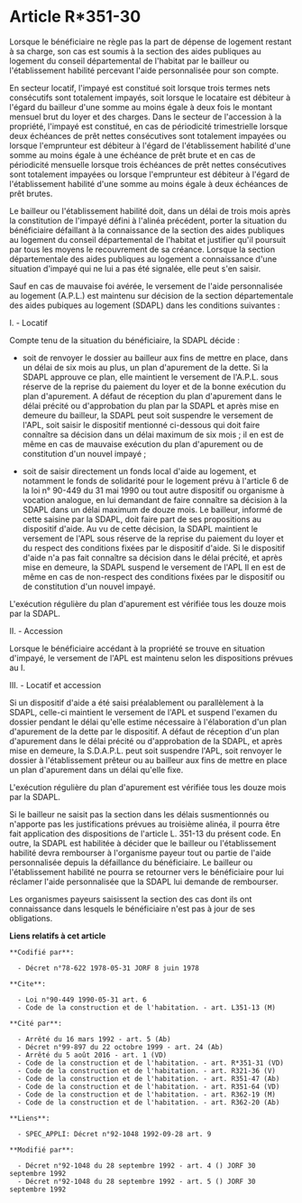 # Article R*351-30

Lorsque le bénéficiaire ne règle pas la part de dépense de logement restant à sa charge, son cas est soumis à la section des
aides publiques au logement du conseil départemental de l'habitat par le bailleur ou l'établissement habilité percevant
l'aide personnalisée pour son compte.

En secteur locatif, l'impayé est constitué soit lorsque trois termes nets consécutifs sont totalement impayés, soit lorsque
le locataire est débiteur à l'égard du bailleur d'une somme au moins égale à deux fois le montant mensuel brut du loyer et
des charges. Dans le secteur de l'accession à la propriété, l'impayé est constitué, en cas de périodicité trimestrielle
lorsque deux échéances de prêt nettes consécutives sont totalement impayées ou lorsque l'emprunteur est débiteur à l'égard de
l'établissement habilité d'une somme au moins égale à une échéance de prêt brute et en cas de périodicité mensuelle lorsque
trois échéances de prêt nettes consécutives sont totalement impayées ou lorsque l'emprunteur est débiteur à l'égard de
l'établissement habilité d'une somme au moins égale à deux échéances de prêt brutes.

Le bailleur ou l'établissement habilité doit, dans un délai de trois mois après la constitution de l'impayé défini à l'alinéa
précédent, porter la situation du bénéficiaire défaillant à la connaissance de la section des aides publiques au logement du
conseil départemental de l'habitat et justifier qu'il poursuit par tous les moyens le recouvrement de sa créance. Lorsque la
section départementale des aides publiques au logement a connaissance d'une situation d'impayé qui ne lui a pas été signalée,
elle peut s'en saisir.

Sauf en cas de mauvaise foi avérée, le versement de l'aide personnalisée au logement (A.P.L.) est maintenu sur décision de la
section départementale des aides pubiques au logement (SDAPL) dans les conditions suivantes :

I. - Locatif

Compte tenu de la situation du bénéficiaire, la SDAPL décide :

- soit de renvoyer le dossier au bailleur aux fins de mettre en place, dans un délai de six mois au plus, un plan d'apurement
de la dette. Si la SDAPL approuve ce plan, elle maintient le versement de l'A.P.L. sous réserve de la reprise du paiement du
loyer et de la bonne exécution du plan d'apurement. A défaut de réception du plan d'apurement dans le délai précité ou
d'approbation du plan par la SDAPL et après mise en demeure du bailleur, la SDAPL peut soit suspendre le versement de l'APL,
soit saisir le dispositif mentionné ci-dessous qui doit faire connaître sa décision dans un délai maximum de six mois ; il en
est de même en cas de mauvaise exécution du plan d'apurement ou de constitution d'un nouvel impayé ;

- soit de saisir directement un fonds local d'aide au logement, et notamment le fonds de solidarité pour le logement prévu à
l'article 6 de la loi n° 90-449 du 31 mai 1990 ou tout autre dispositif ou organisme à vocation analogue, en lui demandant de
faire connaître sa décision à la SDAPL dans un délai maximum de douze mois. Le bailleur, informé de cette saisine par la
SDAPL, doit faire part de ses propositions au dispositif d'aide. Au vu de cette décision, la SDAPL maintient le versement de
l'APL sous réserve de la reprise du paiement du loyer et du respect des conditions fixées par le dispositif d'aide. Si le
dispositif d'aide n'a pas fait connaître sa décision dans le délai précité, et après mise en demeure, la SDAPL suspend le
versement de l'APL Il en est de même en cas de non-respect des conditions fixées par le dispositif ou de constitution d'un
nouvel impayé.

L'exécution régulière du plan d'apurement est vérifiée tous les douze mois par la SDAPL.

II. - Accession

Lorsque le bénéficiaire accédant à la propriété se trouve en situation d'impayé, le versement de l'APL est maintenu selon les
dispositions prévues au I.

III. - Locatif et accession

Si un dispositif d'aide a été saisi préalablement ou parallèlement à la SDAPL, celle-ci maintient le versement de l'APL et
suspend l'examen du dossier pendant le délai qu'elle estime nécessaire à l'élaboration d'un plan d'apurement de la dette par
le dispositif. A défaut de réception d'un plan d'apurement dans le délai précité ou d'approbation de la SDAPL, et après mise
en demeure, la S.D.A.P.L. peut soit suspendre l'APL, soit renvoyer le dossier à l'établissement prêteur ou au bailleur aux
fins de mettre en place un plan d'apurement dans un délai qu'elle fixe.

L'exécution régulière du plan d'apurement est vérifiée tous les douze mois par la SDAPL.

Si le bailleur ne saisit pas la section dans les délais susmentionnés ou n'apporte pas les justifications prévues au
troisième alinéa, il pourra être fait application des dispositions de l'article L. 351-13 du présent code. En outre, la SDAPL
est habilitée à décider que le bailleur ou l'établissement habilité devra rembourser à l'organisme payeur tout ou partie de
l'aide personnalisée depuis la défaillance du bénéficiaire. Le bailleur ou l'établissement habilité ne pourra se retourner
vers le bénéficiaire pour lui réclamer l'aide personnalisée que la SDAPL lui demande de rembourser.

Les organismes payeurs saisissent la section des cas dont ils ont connaissance dans lesquels le bénéficiaire n'est pas à jour
de ses obligations.

**Liens relatifs à cet article**

	**Codifié par**:

	  - Décret n°78-622 1978-05-31 JORF 8 juin 1978

	**Cite**:

	  - Loi n°90-449 1990-05-31 art. 6
	  - Code de la construction et de l'habitation. - art. L351-13 (M)

	**Cité par**:

	  - Arrêté du 16 mars 1992 - art. 5 (Ab)
	  - Décret n°99-897 du 22 octobre 1999 - art. 24 (Ab)
	  - Arrêté du 5 août 2016 - art. 1 (VD)
	  - Code de la construction et de l'habitation. - art. R*351-31 (VD)
	  - Code de la construction et de l'habitation. - art. R321-36 (V)
	  - Code de la construction et de l'habitation. - art. R351-47 (Ab)
	  - Code de la construction et de l'habitation. - art. R351-64 (VD)
	  - Code de la construction et de l'habitation. - art. R362-19 (M)
	  - Code de la construction et de l'habitation. - art. R362-20 (Ab)

	**Liens**:

	  - SPEC_APPLI: Décret n°92-1048 1992-09-28 art. 9

	**Modifié par**:

	  - Décret n°92-1048 du 28 septembre 1992 - art. 4 () JORF 30 septembre 1992
	  - Décret n°92-1048 du 28 septembre 1992 - art. 5 () JORF 30 septembre 1992
